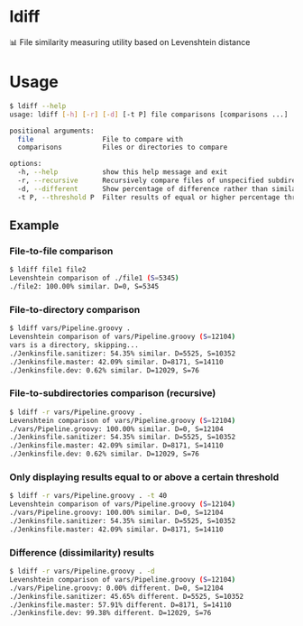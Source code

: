 # ldiff
📊 File similarity measuring utility based on Levenshtein distance

# Usage

```bash
$ ldiff --help
usage: ldiff [-h] [-r] [-d] [-t P] file comparisons [comparisons ...]

positional arguments:
  file                 File to compare with
  comparisons          Files or directories to compare

options:
  -h, --help           show this help message and exit
  -r, --recursive      Recursively compare files of unspecified subdirectories
  -d, --different      Show percentage of difference rather than similarity
  -t P, --threshold P  Filter results of equal or higher percentage threshold
```

## Example

### File-to-file comparison
```bash
$ ldiff file1 file2
Levenshtein comparison of ./file1 (S=5345)
./file2: 100.00% similar. D=0, S=5345
```

### File-to-directory comparison
```bash
$ ldiff vars/Pipeline.groovy .
Levenshtein comparison of vars/Pipeline.groovy (S=12104)
vars is a directory, skipping...
./Jenkinsfile.sanitizer: 54.35% similar. D=5525, S=10352
./Jenkinsfile.master: 42.09% similar. D=8171, S=14110
./Jenkinsfile.dev: 0.62% similar. D=12029, S=76
```

### File-to-subdirectories comparison (recursive)
```bash
$ ldiff -r vars/Pipeline.groovy .
Levenshtein comparison of vars/Pipeline.groovy (S=12104)
./vars/Pipeline.groovy: 100.00% similar. D=0, S=12104
./Jenkinsfile.sanitizer: 54.35% similar. D=5525, S=10352
./Jenkinsfile.master: 42.09% similar. D=8171, S=14110
./Jenkinsfile.dev: 0.62% similar. D=12029, S=76
```

### Only displaying results equal to or above a certain threshold
```bash
$ ldiff -r vars/Pipeline.groovy . -t 40
Levenshtein comparison of vars/Pipeline.groovy (S=12104)
./vars/Pipeline.groovy: 100.00% similar. D=0, S=12104
./Jenkinsfile.sanitizer: 54.35% similar. D=5525, S=10352
./Jenkinsfile.master: 42.09% similar. D=8171, S=14110
```

### Difference (dissimilarity) results
```bash
$ ldiff -r vars/Pipeline.groovy . -d
Levenshtein comparison of vars/Pipeline.groovy (S=12104)
./vars/Pipeline.groovy: 0.00% different. D=0, S=12104
./Jenkinsfile.sanitizer: 45.65% different. D=5525, S=10352
./Jenkinsfile.master: 57.91% different. D=8171, S=14110
./Jenkinsfile.dev: 99.38% different. D=12029, S=76
```
